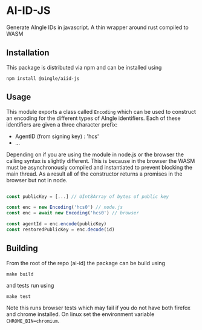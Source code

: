 # AI-ID-JS

Generate AIngle IDs in javascript. A thin wrapper around rust compiled to WASM

## Installation

This package is distributed via npm and can be installed using

```
npm install @aingle/aiid-js
```

## Usage

This module exports a class called `Encoding` which can be used to construct an encoding for the different types of AIngle identifiers. Each of these identifiers are given a three character prefix:
- AgentID (from signing key) : 'hcs'
- ...

Depending on if you are using the module in node.js or the browser the calling syntax is slightly different. This is because in the browser the WASM must be asynchronously compiled and instantiated to prevent blocking the main thread. As a result all of the constructor returns a promises in the browser but not in node.

```javascript

const publicKey = [...] // UInt8Array of bytes of public key

const enc = new Encoding('hcs0') // node.js
const enc = await new Encoding('hcs0') // browser

const agentId = enc.encode(publicKey)
const restoredPublicKey = enc.decode(id)
```

## Building

From the root of the repo (ai-id) the package can be build using
```
make build
```

and tests run using 

```
make test
```

Note this runs browser tests which may fail if you do not have both firefox and chrome installed. On linux set the environment variable `CHROME_BIN=chromium`.


